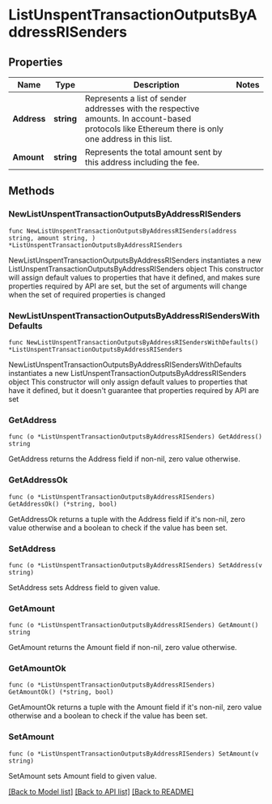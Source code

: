 # ListUnspentTransactionOutputsByAddressRISenders

## Properties

Name | Type | Description | Notes
------------ | ------------- | ------------- | -------------
**Address** | **string** | Represents a list of sender addresses with the respective amounts. In account-based protocols like Ethereum there is only one address in this list. | 
**Amount** | **string** | Represents the total amount sent by this address including the fee. | 

## Methods

### NewListUnspentTransactionOutputsByAddressRISenders

`func NewListUnspentTransactionOutputsByAddressRISenders(address string, amount string, ) *ListUnspentTransactionOutputsByAddressRISenders`

NewListUnspentTransactionOutputsByAddressRISenders instantiates a new ListUnspentTransactionOutputsByAddressRISenders object
This constructor will assign default values to properties that have it defined,
and makes sure properties required by API are set, but the set of arguments
will change when the set of required properties is changed

### NewListUnspentTransactionOutputsByAddressRISendersWithDefaults

`func NewListUnspentTransactionOutputsByAddressRISendersWithDefaults() *ListUnspentTransactionOutputsByAddressRISenders`

NewListUnspentTransactionOutputsByAddressRISendersWithDefaults instantiates a new ListUnspentTransactionOutputsByAddressRISenders object
This constructor will only assign default values to properties that have it defined,
but it doesn't guarantee that properties required by API are set

### GetAddress

`func (o *ListUnspentTransactionOutputsByAddressRISenders) GetAddress() string`

GetAddress returns the Address field if non-nil, zero value otherwise.

### GetAddressOk

`func (o *ListUnspentTransactionOutputsByAddressRISenders) GetAddressOk() (*string, bool)`

GetAddressOk returns a tuple with the Address field if it's non-nil, zero value otherwise
and a boolean to check if the value has been set.

### SetAddress

`func (o *ListUnspentTransactionOutputsByAddressRISenders) SetAddress(v string)`

SetAddress sets Address field to given value.


### GetAmount

`func (o *ListUnspentTransactionOutputsByAddressRISenders) GetAmount() string`

GetAmount returns the Amount field if non-nil, zero value otherwise.

### GetAmountOk

`func (o *ListUnspentTransactionOutputsByAddressRISenders) GetAmountOk() (*string, bool)`

GetAmountOk returns a tuple with the Amount field if it's non-nil, zero value otherwise
and a boolean to check if the value has been set.

### SetAmount

`func (o *ListUnspentTransactionOutputsByAddressRISenders) SetAmount(v string)`

SetAmount sets Amount field to given value.



[[Back to Model list]](../README.md#documentation-for-models) [[Back to API list]](../README.md#documentation-for-api-endpoints) [[Back to README]](../README.md)


